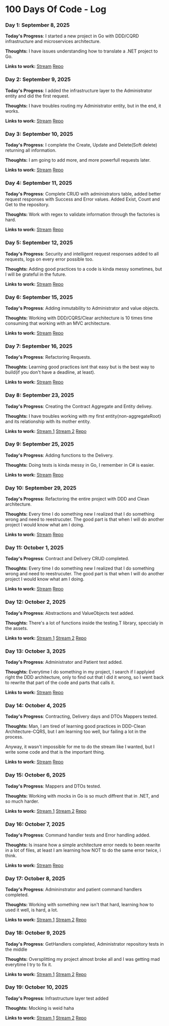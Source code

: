 # 100 Days Of Code - Log

### Day 1: September 8, 2025

**Today's Progress**:
I started a new project in Go with DDD/CQRD infrastructure and microservices architecture. 

**Thoughts:** I have issues understanding how to translate a .NET project to Go.

**Links to work:** 
[Stream](https://youtube.com/live/zmAe4A8CAKU)
[Repo](https://github.com/carlosclavijo/Nutricenter-Contracting)

### Day 2: September 9, 2025

**Today's Progress**:
I added the infrastructure layer to the Administrator entity and did the first request.

**Thoughts:** I have troubles routing my Administrator entity, but in the end, it works.

**Links to work:** 
[Stream](https://youtube.com/live/tTeQ21W0AkI)
[Repo](https://github.com/carlosclavijo/Nutricenter-Contracting)

### Day 3: September 10, 2025

**Today's Progress**:
I complete the Create, Update and Delete(Soft delete) returning all information.

**Thoughts:** I am going to add more, and more powerfull requests later.

**Links to work:** 
[Stream](https://youtube.com/live/UMl41yGdGCo)
[Repo](https://github.com/carlosclavijo/Nutricenter-Contracting)

### Day 4: September 11, 2025

**Today's Progress**:
Complete CRUD with administrators table, added better request responses with Success and Error values. Added Exist, Count and Get to the repository.

**Thoughts:** Work with regex to validate information through the factories is hard.

**Links to work:** 
[Stream](https://youtube.com/live/UmMSvwJSx_k)
[Repo](https://github.com/carlosclavijo/Nutricenter-Contracting)

### Day 5: September 12, 2025

**Today's Progress**:
Security and intelligent request responses added to all requests, logs on every error possible too.

**Thoughts:** Adding good practices to a code is kinda messy sometimes, but I will be grateful in the future.

**Links to work:** 
[Stream](https://youtube.com/live/ZQvHEOlic94)
[Repo](https://github.com/carlosclavijo/Nutricenter-Contracting)

### Day 6: September 15, 2025

**Today's Progress**:
Adding inmutability to Administrator and value objects.

**Thoughts:** Working with DDD/CQRS/Clear architecture is 10 times time consuming that working with an MVC architecture.

**Links to work:** 
[Stream](https://youtube.com/live/7Bd08CwJbMs)
[Repo](https://github.com/carlosclavijo/Nutricenter-Contracting)

### Day 7: September 16, 2025

**Today's Progress**:
Refactoring Requests.

**Thoughts:** Learning good practices isnt that easy but is the best way to build(if you don't have a deadline, at least).

**Links to work:** 
[Stream](https://youtube.com/live/sofZ0nIoBWQ)
[Repo](https://github.com/carlosclavijo/Nutricenter-Contracting)

### Day 8: September 23, 2025

**Today's Progress**:
Creating the Contract Aggregate and Entity delivey.

**Thoughts:** I have troubles working with my first entity(non-aggregateRoot) and its relationship with its mother entity.

**Links to work:** 
[Stream 1](https://youtube.com/live/fchoce_pSnY)
[Stream 2](https://youtube.com/live/GRCpzuDhPyI)
[Repo](https://github.com/carlosclavijo/Nutricenter-Contracting)

### Day 9: September 25, 2025

**Today's Progress**:
Adding functions to the Delivery.

**Thoughts:** Doing tests is kinda messy in Go, I remember in C# is easier.

**Links to work:** 
[Stream](https://youtube.com/live/sAJioQgndCo)
[Repo](https://github.com/carlosclavijo/Nutricenter-Contracting)

### Day 10: September 29, 2025

**Today's Progress**:
Refactoring the entire project with DDD and Clean architecture.

**Thoughts:** Every time I do something new I realized that I do something wrong and need to reestrucuter. The good part is that when I will do another project I would know what am I doing.

**Links to work:** 
[Stream](https://youtube.com/live/sAJioQgndCo)
[Repo](https://github.com/carlosclavijo/Nutricenter-Contracting)

### Day 11: October 1, 2025

**Today's Progress**:
Contract and Delivery CRUD completed.

**Thoughts:** Every time I do something new I realized that I do something wrong and need to reestrucuter. The good part is that when I will do another project I would know what am I doing.

**Links to work:** 
[Stream](https://youtube.com/live/xzDGlL_ojDs)
[Repo](https://github.com/carlosclavijo/Nutricenter-Contracting)

### Day 12: October 2, 2025

**Today's Progress**:
Abstractions and ValueObjects test added.

**Thoughts:** There's a lot of functions inside the testing.T library, speccialy in the assets.

**Links to work:** 
[Stream 1](https://youtube.com/live/ziI-xod-VWs)
[Stream 2](https://youtube.com/live/b6YkrUcRua8)
[Repo](https://github.com/carlosclavijo/Nutricenter-Contracting)

### Day 13: October 3, 2025

**Today's Progress**:
Administrator and Patient test added.

**Thoughts:** Everytime I do something in my project, I search if I applyied right the DDD architecture, only to find out that I did it wrong, so I went back to rewrite that part of the code and parts that calls it.

**Links to work:** 
[Stream](https://youtube.com/live/vc15g9QLt5Q)
[Repo](https://github.com/carlosclavijo/Nutricenter-Contracting)

### Day 14: October 4, 2025

**Today's Progress**:
Contracting, Delivery days and DTOs Mappers tested.

**Thoughts:** Man, I am tired of learning good practices in DDD-Clean Architecture-CQRS, but I am learning too well, bur failing a lot in the process.

Anyway, it wasn't impossible for me to do the stream like I wanted, but I write some code and that is the important thing.

**Links to work:** 
[Stream](https://youtube.com/live/IsGMGecxMdw)
[Repo](https://github.com/carlosclavijo/Nutricenter-Contracting)

### Day 15: October 6, 2025

**Today's Progress**:
Mappers and DTOs tested.

**Thoughts:** Working with mocks in Go is so much diffrent that in .NET, and so much harder.

**Links to work:** 
[Stream 1](https://youtube.com/live/4AA-jRidrpA)
[Stream 2](https://youtube.com/live/xsPNoYgglyA)
[Repo](https://github.com/carlosclavijo/Nutricenter-Contracting)

### Day 16: October 7, 2025

**Today's Progress**:
Command handler tests and Error handling added.

**Thoughts:** Is insane how a simple architecture error needs to been rewrite in a lot of files, at least I am learning how NOT to do the same error twice, i think.

**Links to work:** 
[Stream](https://youtube.com/live/pS6oXouzj4Y)
[Repo](https://github.com/carlosclavijo/Nutricenter-Contracting)

### Day 17: October 8, 2025

**Today's Progress**:
Admininstrator and patient command handlers completed.

**Thoughts:** Working with something new isn't that hard, learning how to used it well, is hard, a lot.

**Links to work:** 
[Stream 1](https://youtube.com/live/pfoWcT0MqZw)
[Stream 2](https://youtube.com/live/_ST4KffJjMs)
[Repo](https://github.com/carlosclavijo/Nutricenter-Contracting)

### Day 18: October 9, 2025

**Today's Progress**:
GetHandlers completed, Administrator repository tests in the middle

**Thoughts:** Oversplitting my project almost broke all and I was getting mad everytime I try to fix it.

**Links to work:** 
[Stream 1](https://youtube.com/live/I-tNMX2pVWg)
[Stream 2](https://youtube.com/live/3ralGSCWaRo)
[Repo](https://github.com/carlosclavijo/Nutricenter-Contracting)

### Day 19: October 10, 2025

**Today's Progress**:
Infrastructure layer test added

**Thoughts:** Mocking is weid haha

**Links to work:** 
[Stream 1](https://youtube.com/live/Vdhvq3oiG_g)
[Stream 2](https://youtube.com/live/o53vwp5wbd8)
[Repo](https://github.com/carlosclavijo/Nutricenter-Contracting)